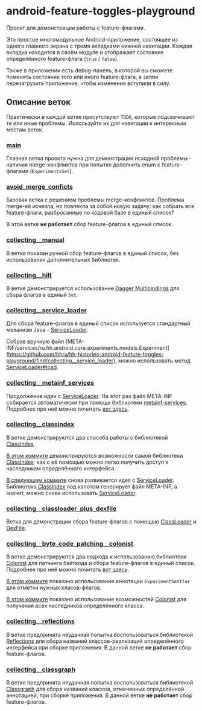 # android-feature-toggles-playground 
Проект для демонстрации работы с feature-флагами.  
  
Это простое многомодульное Android-приложение, состоящее из одного главного экрана с тремя вкладками нижней навигации. Каждая вкладка находится в своём модуле и отображает состояние определённого feature-флага (`true` / `false`).  
  
Также в приложении есть debug-панель, в которой вы сможете поменять состояние того или иного  feature-флага, а затем перезагрузить приложение, чтобы изменения вступили в силу.   
  
## Описание веток  

Практически в каждой ветке присутствуют `TODO`, которые подсвечивают те или иные проблемы. Используйте их для навигации к интересным местам веток. 

### [main](https://github.com/hhru/hh-histories-android-feature-toggles-playground/tree/main)
  
Главная ветка проекта нужна для демонстрации исходной проблемы -   
наличия merge-конфликтов при попытке дополнить enum с feature-флагами (`ExperimentsSet`).   
  
### [avoid_merge_conficts](https://github.com/hhru/hh-histories-android-feature-toggles-playground/tree/avoid_merge_conflicts)  
  
Базовая ветка с решением проблемы merge-конфликтов. Проблема merge-ей исчезла, но повлекла за собой новую задачу: как собрать все feature-флаги, разбросанные по кодовой базе в единый список?   

В этой ветке **не работает** сбор feature-флагов в единый список.   

### [collecting__manual](https://github.com/hhru/hh-histories-android-feature-toggles-playground/tree/collecting__manual)

В ветке показан ручной сбор feature-флагов в единый список, без использования дополнительных библиотек.

### [collecting__hilt](https://github.com/hhru/hh-histories-android-feature-toggles-playground/tree/collecting__hilt)

В ветке демонстрируется использование [Dagger Multibindings](https://dagger.dev/dev-guide/multibindings.html) для сбора флагов в единый `Set`. 

### [collecting__service_loader](https://github.com/hhru/hh-histories-android-feature-toggles-playground/tree/collecting__service_loader)

Для сбора feature-флагов в единый список используется стандартный механизм Java - [ServiceLoader](https://docs.oracle.com/javase/7/docs/api/java/util/ServiceLoader.html). 

Собрав вручную файл [META-INF/services/ru.hh.android.core.experiments.models.Experiment]
(https://github.com/hhru/hh-histories-android-feature-toggles-playground/find/collecting__service_loader), можно использовать метод [ServiceLoader#load](https://docs.oracle.com/javase/7/docs/api/java/util/ServiceLoader.html#load(java.lang.Class)).

### [collecting__metainf_services](https://github.com/hhru/hh-histories-android-feature-toggles-playground/tree/collecting__metainf_services)

Продолжение идеи с [ServiceLoader](https://docs.oracle.com/javase/7/docs/api/java/util/ServiceLoader.html). На этот раз файл META-INF собирается автоматически при помощи библиотеки [metainf-services](https://github.com/kohsuke/metainf-services). Подробнее про неё можно почитать [вот здесь](http://metainf-services.kohsuke.org/). 

### [collecting__classindex](https://github.com/hhru/hh-histories-android-feature-toggles-playground/tree/collecting__classindex)

В ветке демонстрируются два способа работы с библиотекой [ClassIndex](https://github.com/atteo/classindex).

[В этом коммите](https://github.com/hhru/hh-histories-android-feature-toggles-playground/commit/33351fede82f31a359648542c4b366c05293afdb) демонстрируются возможности самой библиотеки [ClassIndex](https://github.com/atteo/classindex): как с её помощью можно легко получить доступ к наследникам определённого интерфейса.

[В следующем коммите](https://github.com/hhru/hh-histories-android-feature-toggles-playground/commit/cc8177d7c153cacbe33d79897ff788d5a237f6ad) снова развивается идея с [ServiceLoader](https://docs.oracle.com/javase/7/docs/api/java/util/ServiceLoader.html). Библиотека [ClassIndex](https://github.com/atteo/classindex) под капотом генерирует файл META-INF, а значит, можно снова использовать [ServiceLoader](https://docs.oracle.com/javase/7/docs/api/java/util/ServiceLoader.html).

### [collecting__classloader_plus_dexfile](https://github.com/hhru/hh-histories-android-feature-toggles-playground/tree/collecting__classloader_plus_dexfile)

Ветка для демонстрации сбора feature-флагов с помощью [ClassLoader](https://docs.oracle.com/javase/7/docs/api/java/lang/ClassLoader.html) и [DexFile](https://developer.android.com/reference/dalvik/system/DexFile). 

### [collecting__byte_code_patching__colonist](https://github.com/hhru/hh-histories-android-feature-toggles-playground/tree/collecting__byte_code_patching__colonist)

В ветке демонстрируются два подхода к использованию библиотеки [Colonist](https://github.com/joomcode/colonist) для патчинга байткода и сбора feature-флагов в единый список. Подробнее про неё можно почитать [вот здесь](https://vc.ru/dev/119802-biblioteka-colonist-poisk-klassov-vo-vremya-kompilyacii-android-prilozheniya).

[В этом коммите](https://github.com/hhru/hh-histories-android-feature-toggles-playground/commit/6534b34014a7f2303a43b014d3de736e183a1d6e) показано использование аннотации `ExperimentSettler` для отметки нужных класов-флагов.

[В этом коммите](https://github.com/hhru/hh-histories-android-feature-toggles-playground/commit/3aa7c8283455c89801ffe12da3538c6f5d6e9e99) показано использование возможностей [Colonist](https://github.com/joomcode/colonist) для получения всех наследников определённого класса.

### [collecting__reflections](https://github.com/hhru/hh-histories-android-feature-toggles-playground/tree/collecting__reflections)

В ветке предпринята неудачная попытка воспользоваться библиотекой [Reflections](https://github.com/ronmamo/reflections) для сбора названий классов-реализаций определённого интерфейса при сборке приложения. В данной ветке **не работает** сбор feature-флагов. 

### [collecting__classgraph](https://github.com/hhru/hh-histories-android-feature-toggles-playground/tree/collecting__classgraph)

В ветке предпринята неудачная попытка воспользоваться библиотекой [Classgraph](https://github.com/classgraph/classgraph) для сбора названий классов, отмеченных определённой аннотацией, при сборке приложения. В данной ветке **не работает** сбор feature-флагов. 
